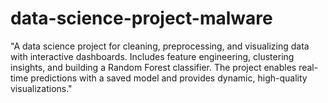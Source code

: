 # data-science-project-malware
"A data science project for cleaning, preprocessing, and visualizing data with interactive dashboards. Includes feature engineering, clustering insights, and building a Random Forest classifier. The project enables real-time predictions with a saved model and provides dynamic, high-quality visualizations."
